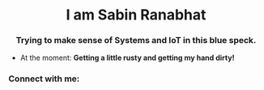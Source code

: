 <h1 align="center">I am Sabin Ranabhat</h1>
<h3 align="center">Trying to make sense of Systems and IoT in this blue speck.</h3>

- At the moment: **Getting a little rusty and getting my hand dirty!**

<h3 align="left">Connect with me:</h3>
<p align="left">
</p>

